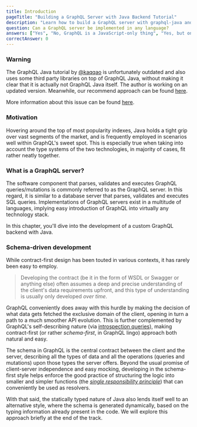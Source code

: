 ```yaml
---
title: Introduction
pageTitle: "Building a GraphQL Server with Java Backend Tutorial"
description: "Learn how to build a GraphQL server with graphql-java and best practices for filters, authentication, pagination and subscriptions. Compatible with Apollo."
question: Can a GraphQL server be implemented in any language?
answers: ["Yes", "No, GraphQL is a JavaScript-only thing", "Yes, but only the Node.js implementation exists", "No, only statically typed languages are suitable"]
correctAnswer: 0
---
```


### Warning
The GraphQL Java tutorial by [@kaqqao](https://github.com/kaqqao) is unfortunately outdated and also uses some third party libraries on top of GraphQL Java, without making it clear that it is actually not GraphQL Java itself. The author is working on an updated version. Meanwhile, our recommend approach can be found [here](https://www.graphql-java.com/tutorials/getting-started-with-spring-boot/).

More information about this issue can be found [here](https://github.com/howtographql/howtographql/issues/913).

### Motivation

Hovering around the top of most popularity indexes, Java holds a tight grip over vast segments of the market, and is frequently employed in scenarios well within GraphQL's sweet spot. This is especially true when taking into account the type systems of the two technologies, in majority of cases, fit rather neatly together.

### What is a GraphQL server?

The software component that parses, validates and executes GraphQL queries/mutations is commonly referred to as the GraphQL server. In this regard, it is similar to a database server that parses, validates and executes SQL queries. Implementations of GraphQL servers exist in a multitude of languages, implying easy introduction of GraphQL into virtually any technology stack.

In this chapter, you'll dive into the development of a custom GraphQL backend with Java.

### Schema-driven development

While contract-first design has been touted in various contexts, it has rarely been easy to employ.


> Developing the contract (be it in the form of WSDL or Swagger or anything else) often assumes a deep and precise understanding of the client's data requirements upfront, and this type of understanding is usually only developed *over time*.


GraphQL conveniently does away with this hurdle by making the decision of what data gets fetched the exclusive domain of the client, opening in turn a path to a much smoother API evolution. This is further complemented by GraphQL's self-describing nature (via [introspection queries](http://graphql.org/learn/introspection/)), making contract-first (or rather *schema-first*, in GraphQL lingo) approach both natural and easy.

The schema in GraphQL is the central contract between the client and the server, describing all the types of data and all the operations (queries and mutations) upon those types the server offers. Beyond the usual promise of client-server independence and easy mocking, developing in the schema-first style helps enforce the good practice of structuring the logic into smaller and simpler functions (the *[single responsibility principle](https://en.wikipedia.org/wiki/Single_responsibility_principle)*) that can conveniently be used as resolvers.

With that said, the statically typed nature of Java also lends itself well to an alternative style, where the schema is generated dynamically, based on the typing information already present in the code. We will explore this approach briefly at the end of the track.

